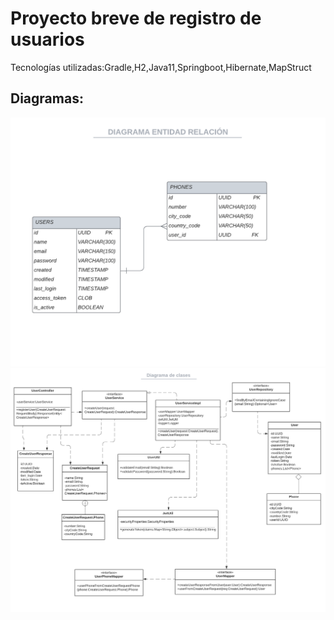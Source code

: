 # Proyecto breve de registro de usuarios
Tecnologías utilizadas:Gradle,H2,Java11,Springboot,Hibernate,MapStruct
## Diagramas:
![alt text](https://github.com/MariaLauraAquino2023/evaluacion-user/blob/master/diagrams/Database%20ER%20diagram.png?raw=true)
![alt text](https://github.com/MariaLauraAquino2023/evaluacion-user/blob/master/diagrams/UML%20class.png)

